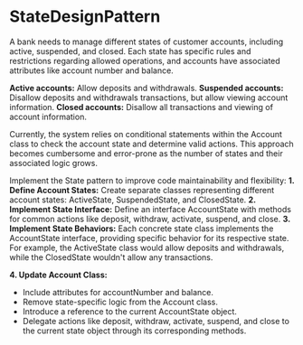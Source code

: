 # StateDesignPattern

A bank needs to manage different states of customer accounts, including active, suspended, and closed. Each state has specific rules and restrictions regarding allowed operations, and accounts have associated attributes like account number and balance.

**Active accounts:** Allow deposits and withdrawals.
**Suspended accounts:** Disallow deposits and withdrawals transactions, but allow viewing account information.
**Closed accounts:** Disallow all transactions and viewing of account information.

Currently, the system relies on conditional statements within the Account class to check the account state and determine valid actions. This approach becomes cumbersome and error-prone as the number of states and their associated logic grows.

Implement the State pattern to improve code maintainability and flexibility:
**1. Define Account States:** Create separate classes representing different account states: ActiveState, SuspendedState, and ClosedState.
**2. Implement State Interface:** Define an interface AccountState with methods for common actions like deposit, withdraw, activate, suspend, and close.
**3. Implement State Behaviors:** Each concrete state class implements the AccountState interface, providing specific behavior for its respective state. For example, the ActiveState class would allow deposits and withdrawals, while the ClosedState wouldn't allow any transactions.

**4. Update Account Class:** 
  * Include attributes for accountNumber and balance.
  * Remove state-specific logic from the Account class.
  * Introduce a reference to the current AccountState object.
  * Delegate actions like deposit, withdraw, activate, suspend, and close to the current state object through its corresponding methods.

